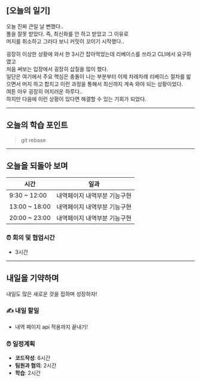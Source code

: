 ## [오늘의 일기]

오늘 진짜 큰일 날 뻔했다..  
풀을 잘못 받았다. 즉, 최신화를 안 하고 받았고 그 이유로  
머지를 취소하고 그러다 보니 커밋이 꼬이기 시작했다..

굉장히 이상한 상황에 와서 한 3시간 잡아먹었는데 리베이스를 쓰라고 CLI에서 요구하였고  
처음 써보는 입장에서 굉장히 삽질을 많이 했다.  
일단은 여기에서 주요 핵심은 충돌이 나는 부분부터 이제 차례차례 리베이스 절차를 밟으면서 머지 하고 합치고 이런 과정을 통해서 최신까지 계속 와야 되는 상황이었다.  
여튼 아우 굉장히 어지러운 하루다..  
하지만 다음에 이런 상황이 있다면 해결할 수 있는 기회가 되었다.

---

## 오늘의 학습 포인트

> git rebase

---

## 오늘을 되돌아 보며

| 시간          | 일과                         |
| ------------- | ---------------------------- |
| 9:30 ~ 12:00  | 내역페이지 내역부분 기능구현 |
| 13:00 ~ 18:00 | 내역페이지 내역부분 기능구현 |
| 20:00 ~ 23:00 | 내역페이지 내역부분 기능구현 |

### ⏰ 회의 및 협업시간

- 3시간

---

## 내일을 기약하며

내일도 많은 새로운 것을 접하며 성장하자!

### ✍️ 내일 할일

- 내역 페이지 api 적용까지 끝내기!

### ⏰ 일정계획

- **코드작성**: 6시간
- **팀원과 협의**: 2시간
- **학습**: 2시간
